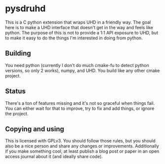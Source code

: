 
# pysdruhd

This is a C python extension that wraps UHD in a friendly way. The goal here is to make a UHD interface that doesn't get in the way and feels like python. The purpose of this is not to provide a 1:1 API exposure to UHD, but to make it easy to do the things I'm interested in doing from python.

## Building

You need python (currently I don't do much cmake-fu to detect python versions, so only 2 works), numpy, and UHD. You build like any other cmake project.

## Status

There's a ton of features missing and it's not so graceful when things fail. You can either wait for that to improve, try to fix and add things, or ignore the project.

## Copying and using

This is licensed with GPLv3. You should follow those rules, but you should also be a nice person and share any changes or improvements. Additionally if you make something cool, at least publish a blog post or paper in an open access journal about it (and ideally share code).
